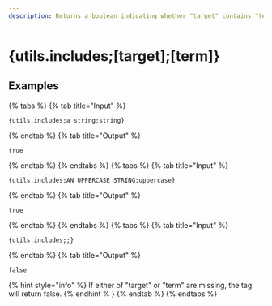 ```yaml
---
description: Returns a boolean indicating whether "target" contains "term".
---
```

# {utils.includes;[target];[term]}
## Examples
{% tabs %}
{% tab title="Input" %}
```text
{utils.includes;a string;string}
```
{% endtab %}
{% tab title="Output" %}
```text
true
```
{% endtab %}
{% endtabs %}
{% tabs %}
{% tab title="Input" %}
```text
{utils.includes;AN UPPERCASE STRING;uppercase}
```
{% endtab %}
{% tab title="Output" %}
```text
true
```
{% endtab %}
{% endtabs %}
{% tabs %}
{% tab title="Input" %}
```text
{utils.includes;;}
```
{% endtab %}
{% tab title="Output" %}
```text
false
```
{% hint style="info" %}
If either of "target" or "term" are missing, the tag will return false.
{% endhint % }
{% endtab %}
{% endtabs %}